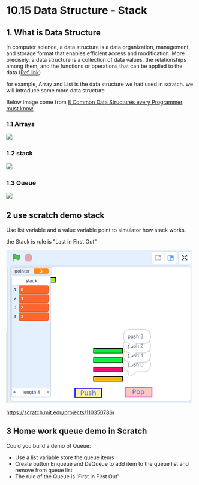 # 10.15 Data Structure - Stack

## 1. What is Data Structure

In computer science, a data structure is a data organization, management, and storage format that enables efficient access and modification. More precisely, a data structure is a collection of data values, the relationships among them, and the functions or operations that can be applied to the data.([Ref link](https://en.wikipedia.org/wiki/Data_structure))

for example, Array and List is the data structure we had used in scratch. we will introduce some more data structure

Below image come from [8 Common Data Structures every Programmer must know](https://towardsdatascience.com/8-common-data-structures-every-programmer-must-know-171acf6a1a42)

### 1.1 Arrays
![](https://miro.medium.com/max/700/1*pYIKtQYbX8vgCWrwe1YOyg.png)

### 1.2 stack
![](https://miro.medium.com/max/700/1*e4XWkyzxdOreblbPlbOCyw.jpeg)

### 1.3 Queue
![](https://miro.medium.com/max/700/1*GbtPRh9OWh1jtCtCa9czIg.jpeg)

## 2 use scratch demo stack

Use list variable and a value variable point to simulator how stack works.

the Stack is rule is "Last in First Out"

![stack demo](10.15_stackDemo.png)

<https://scratch.mit.edu/projects/110350786/>

## 3 Home work queue demo in Scratch

Could you build a demo of Queue:

- Use a list variable store the queue items
- Create button Enqueue and DeQueue to add item to the queue list and remove from queue list
- The rule of the Queue is 'First In First Out'
  